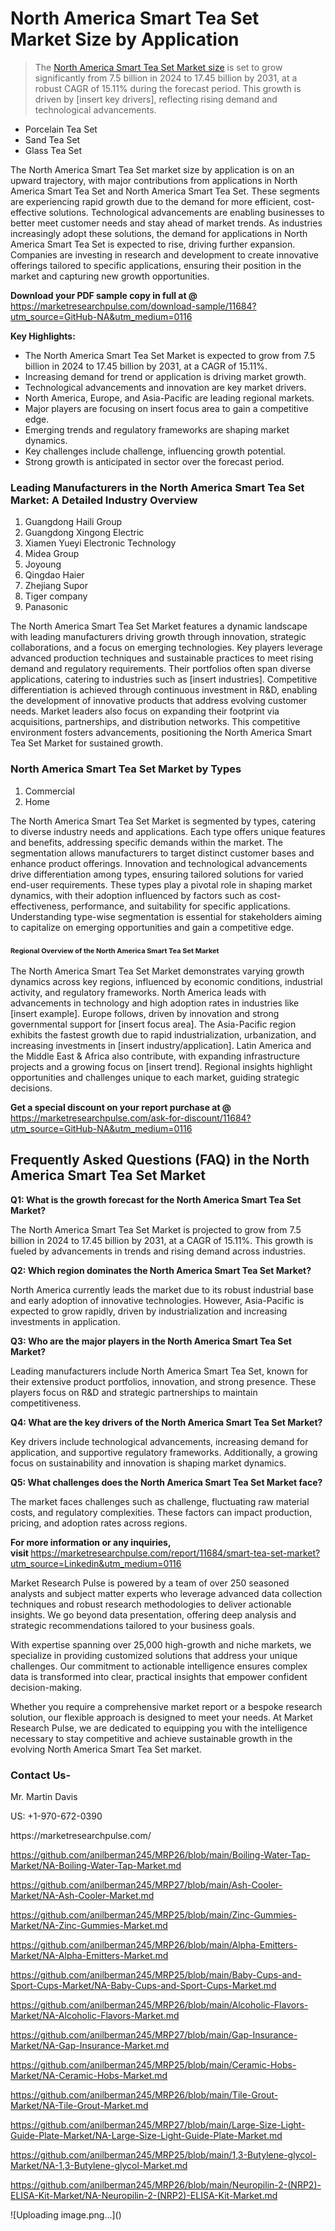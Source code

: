 <h1>North America Smart Tea Set Market&nbsp;Size by Application</h1><blockquote><p>The <a href="https://marketresearchpulse.com/download-sample/11684?utm_source=GitHub-NA&amp;utm_medium=0116">North America Smart Tea Set Market size</a> is set to grow significantly from 7.5 billion in 2024 to 17.45 billion by 2031, at a robust CAGR of 15.11% during the forecast period. This growth is driven by [insert key drivers], reflecting rising demand and technological advancements.</p></blockquote><ul><li>Porcelain Tea Set<li> Sand Tea Set<li> Glass Tea Set</li></ul><p>The North America Smart Tea Set market size by application is on an upward trajectory, with major contributions from applications in North America Smart Tea Set and North America Smart Tea Set. These segments are experiencing rapid growth due to the demand for more efficient, cost-effective solutions. Technological advancements are enabling businesses to better meet customer needs and stay ahead of market trends. As industries increasingly adopt these solutions, the demand for applications in North America Smart Tea Set is expected to rise, driving further expansion. Companies are investing in research and development to create innovative offerings tailored to specific applications, ensuring their position in the market and capturing new growth opportunities.</p><p><strong>Download your PDF sample copy in full at @ </strong><a href="https://marketresearchpulse.com/download-sample/11684?utm_source=GitHub-NA&amp;utm_medium=0116">https://marketresearchpulse.com/download-sample/11684?utm_source=GitHub-NA&amp;utm_medium=0116</a></p><p><strong>Key Highlights: </strong></p><ul><li>The North America Smart Tea Set Market is expected to grow from 7.5 billion in 2024 to 17.45 billion by 2031, at a CAGR of 15.11%.</li><li>Increasing demand for trend or application is driving market growth.</li><li>Technological advancements and innovation are key market drivers.</li><li>North America, Europe, and Asia-Pacific are leading regional markets.</li><li>Major players are focusing on insert focus area to gain a competitive edge.</li><li>Emerging trends and regulatory frameworks are shaping market dynamics.</li><li>Key challenges include challenge, influencing growth potential.</li><li>Strong growth is anticipated in sector over the forecast period.</li></ul><h3>Leading Manufacturers in the North America Smart Tea Set Market: A Detailed Industry Overview</h3><ol><li>Guangdong Haili Group</li><li>Guangdong Xingong Electric</li><li>Xiamen Yueyi Electronic Technology</li><li>Midea Group</li><li>Joyoung</li><li>Qingdao Haier</li><li>Zhejiang Supor</li><li>Tiger company</li><li>Panasonic</li></ol><div class="flex max-w-full flex-col flex-grow"><div class="min-h-8 text-message flex w-full flex-col items-end gap-2 whitespace-normal break-words [.text-message+&amp;]:mt-5" dir="auto" data-message-author-role="assistant" data-message-id="fd8432e4-4910-450d-b182-61b7bfb0a01f" data-message-model-slug="gpt-4o"><div class="flex w-full flex-col gap-1 empty:hidden first:pt-[3px]"><div class="markdown prose w-full break-words dark:prose-invert light"><p>The North America Smart Tea Set Market features a dynamic landscape with leading manufacturers driving growth through innovation, strategic collaborations, and a focus on emerging technologies. Key players leverage advanced production techniques and sustainable practices to meet rising demand and regulatory requirements. Their portfolios often span diverse applications, catering to industries such as [insert industries]. Competitive differentiation is achieved through continuous investment in R&amp;D, enabling the development of innovative products that address evolving customer needs. Market leaders also focus on expanding their footprint via acquisitions, partnerships, and distribution networks. This competitive environment fosters advancements, positioning the North America Smart Tea Set Market for sustained growth.</p></div></div></div></div><h3>North America Smart Tea Set Market by Types</h3><ol><li>Commercial<li> Home</li></ol><div class="flex max-w-full flex-col flex-grow"><div class="min-h-8 text-message flex w-full flex-col items-end gap-2 whitespace-normal break-words [.text-message+&amp;]:mt-5" dir="auto" data-message-author-role="assistant" data-message-id="084470be-0bb7-4664-bddf-5156b4f41249" data-message-model-slug="gpt-4o-mini"><div class="flex w-full flex-col gap-1 empty:hidden first:pt-[3px]"><div class="markdown prose w-full break-words dark:prose-invert light"><p>The North America Smart Tea Set Market is segmented by types, catering to diverse industry needs and applications. Each type offers unique features and benefits, addressing specific demands within the market. The segmentation allows manufacturers to target distinct customer bases and enhance product offerings. Innovation and technological advancements drive differentiation among types, ensuring tailored solutions for varied end-user requirements. These types play a pivotal role in shaping market dynamics, with their adoption influenced by factors such as cost-effectiveness, performance, and suitability for specific applications. Understanding type-wise segmentation is essential for stakeholders aiming to capitalize on emerging opportunities and gain a competitive edge.</p></div></div></div></div><h3><span style="font-size: 11px;">Regional Overview of the North America Smart Tea Set Market</span></h3><div class="flex max-w-full flex-col flex-grow"><div class="min-h-8 text-message flex w-full flex-col items-end gap-2 whitespace-normal break-words [.text-message+&amp;]:mt-5" dir="auto" data-message-author-role="assistant" data-message-id="e9038762-ce64-4e30-91c9-9bd413514231" data-message-model-slug="gpt-4o-mini"><div class="flex w-full flex-col gap-1 empty:hidden first:pt-[3px]"><div class="markdown prose w-full break-words dark:prose-invert light"><p>The North America Smart Tea Set Market demonstrates varying growth dynamics across key regions, influenced by economic conditions, industrial activity, and regulatory frameworks. North America leads with advancements in technology and high adoption rates in industries like [insert example]. Europe follows, driven by innovation and strong governmental support for [insert focus area]. The Asia-Pacific region exhibits the fastest growth due to rapid industrialization, urbanization, and increasing investments in [insert industry/application]. Latin America and the Middle East &amp; Africa also contribute, with expanding infrastructure projects and a growing focus on [insert trend]. Regional insights highlight opportunities and challenges unique to each market, guiding strategic decisions.</p></div></div></div></div><p><strong>Get a special discount on your report purchase at @ </strong><a href="https://marketresearchpulse.com/ask-for-discount/11684?utm_source=GitHub-NA&amp;utm_medium=0116">https://marketresearchpulse.com/ask-for-discount/11684?utm_source=GitHub-NA&amp;utm_medium=0116</a></p><h2>Frequently Asked Questions (FAQ) in the North America Smart Tea Set Market</h2><p><strong>Q1: What is the growth forecast for the North America Smart Tea Set Market?</strong></p><p>The North America Smart Tea Set Market is projected to grow from 7.5 billion in 2024 to 17.45 billion by 2031, at a CAGR of 15.11%. This growth is fueled by advancements in trends and rising demand across industries.</p><p><strong>Q2: Which region dominates the North America Smart Tea Set Market?</strong></p><p>North America currently leads the market due to its robust industrial base and early adoption of innovative technologies. However, Asia-Pacific is expected to grow rapidly, driven by industrialization and increasing investments in application.</p><p><strong>Q3: Who are the major players in the North America Smart Tea Set Market?</strong></p><p>Leading manufacturers include North America Smart Tea Set, known for their extensive product portfolios, innovation, and strong presence. These players focus on R&amp;D and strategic partnerships to maintain competitiveness.</p><p><strong>Q4: What are the key drivers of the North America Smart Tea Set Market?</strong></p><p>Key drivers include technological advancements, increasing demand for application, and supportive regulatory frameworks. Additionally, a growing focus on sustainability and innovation is shaping market dynamics.</p><p><strong>Q5: What challenges does the North America Smart Tea Set Market face?</strong></p><p>The market faces challenges such as challenge, fluctuating raw material costs, and regulatory complexities. These factors can impact production, pricing, and adoption rates across regions.</p><p><strong>For more information or any inquiries, visit&nbsp;</strong><a href="https://marketresearchpulse.com/report/11684/smart-tea-set-market?utm_source=Linkedin&utm_medium=0116">https://marketresearchpulse.com/report/11684/smart-tea-set-market?utm_source=Linkedin&utm_medium=0116</a></p><p>Market Research Pulse is powered by a team of over 250 seasoned analysts and subject matter experts who leverage advanced data collection techniques and robust research methodologies to deliver actionable insights. We go beyond data presentation, offering deep analysis and strategic recommendations tailored to your business goals.</p><p>With expertise spanning over 25,000 high-growth and niche markets, we specialize in providing customized solutions that address your unique challenges. Our commitment to actionable intelligence ensures complex data is transformed into clear, practical insights that empower confident decision-making.</p><p>Whether you require a comprehensive market report or a bespoke research solution, our flexible approach is designed to meet your needs. At Market Research Pulse, we are dedicated to equipping you with the intelligence necessary to stay competitive and achieve sustainable growth in the evolving North America Smart Tea Set market.</p><h3><strong>Contact Us-</strong></h3><p>Mr. Martin Davis</p><p>US: +1-970-672-0390</p><p>https://marketresearchpulse.com/</p><p><a href="https://github.com/anilberman245/MRP26/blob/main/Boiling-Water-Tap-Market/NA-Boiling-Water-Tap-Market.md">https://github.com/anilberman245/MRP26/blob/main/Boiling-Water-Tap-Market/NA-Boiling-Water-Tap-Market.md</a></p><p><a href="https://github.com/anilberman245/MRP27/blob/main/Ash-Cooler-Market/NA-Ash-Cooler-Market.md">https://github.com/anilberman245/MRP27/blob/main/Ash-Cooler-Market/NA-Ash-Cooler-Market.md</a></p><p><a href="https://github.com/anilberman245/MRP25/blob/main/Zinc-Gummies-Market/NA-Zinc-Gummies-Market.md">https://github.com/anilberman245/MRP25/blob/main/Zinc-Gummies-Market/NA-Zinc-Gummies-Market.md</a></p><p><a href="https://github.com/anilberman245/MRP26/blob/main/Alpha-Emitters-Market/NA-Alpha-Emitters-Market.md">https://github.com/anilberman245/MRP26/blob/main/Alpha-Emitters-Market/NA-Alpha-Emitters-Market.md</a></p><p><a href="https://github.com/anilberman245/MRP25/blob/main/Baby-Cups-and-Sport-Cups-Market/NA-Baby-Cups-and-Sport-Cups-Market.md">https://github.com/anilberman245/MRP25/blob/main/Baby-Cups-and-Sport-Cups-Market/NA-Baby-Cups-and-Sport-Cups-Market.md</a></p><p><a href="https://github.com/anilberman245/MRP26/blob/main/Alcoholic-Flavors-Market/NA-Alcoholic-Flavors-Market.md">https://github.com/anilberman245/MRP26/blob/main/Alcoholic-Flavors-Market/NA-Alcoholic-Flavors-Market.md</a></p><p><a href="https://github.com/anilberman245/MRP27/blob/main/Gap-Insurance-Market/NA-Gap-Insurance-Market.md">https://github.com/anilberman245/MRP27/blob/main/Gap-Insurance-Market/NA-Gap-Insurance-Market.md</a></p><p><a href="https://github.com/anilberman245/MRP25/blob/main/Ceramic-Hobs-Market/NA-Ceramic-Hobs-Market.md">https://github.com/anilberman245/MRP25/blob/main/Ceramic-Hobs-Market/NA-Ceramic-Hobs-Market.md</a></p><p><a href="https://github.com/anilberman245/MRP26/blob/main/Tile-Grout-Market/NA-Tile-Grout-Market.md">https://github.com/anilberman245/MRP26/blob/main/Tile-Grout-Market/NA-Tile-Grout-Market.md</a></p><p><a href="https://github.com/anilberman245/MRP27/blob/main/Large-Size-Light-Guide-Plate-Market/NA-Large-Size-Light-Guide-Plate-Market.md">https://github.com/anilberman245/MRP27/blob/main/Large-Size-Light-Guide-Plate-Market/NA-Large-Size-Light-Guide-Plate-Market.md</a></p><p><a href="https://github.com/anilberman245/MRP25/blob/main/1,3-Butylene-glycol-Market/NA-1,3-Butylene-glycol-Market.md">https://github.com/anilberman245/MRP25/blob/main/1,3-Butylene-glycol-Market/NA-1,3-Butylene-glycol-Market.md</a></p><p><a href="https://github.com/anilberman245/MRP26/blob/main/Neuropilin-2-(NRP2)-ELISA-Kit-Market/NA-Neuropilin-2-(NRP2)-ELISA-Kit-Market.md">https://github.com/anilberman245/MRP26/blob/main/Neuropilin-2-(NRP2)-ELISA-Kit-Market/NA-Neuropilin-2-(NRP2)-ELISA-Kit-Market.md</a></p>
![Uploading image.png…]()
